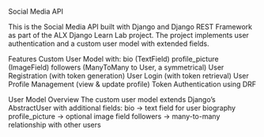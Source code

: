 Social Media API

This is the Social Media API built with Django and Django REST Framework as part of the ALX Django Learn Lab project.
The project implements user authentication and a custom user model with extended fields.


Features
Custom User Model with:
bio (TextField)
profile_picture (ImageField)
followers (ManyToMany to User, a symmetrical)
User Registration (with token generation)
User Login (with token retrieval)
User Profile Management (view & update profile)
Token Authentication using DRF


User Model Overview
The custom user model extends Django’s AbstractUser with additional fields:
bio → text field for user biography
profile_picture → optional image field
followers → many-to-many relationship with other users